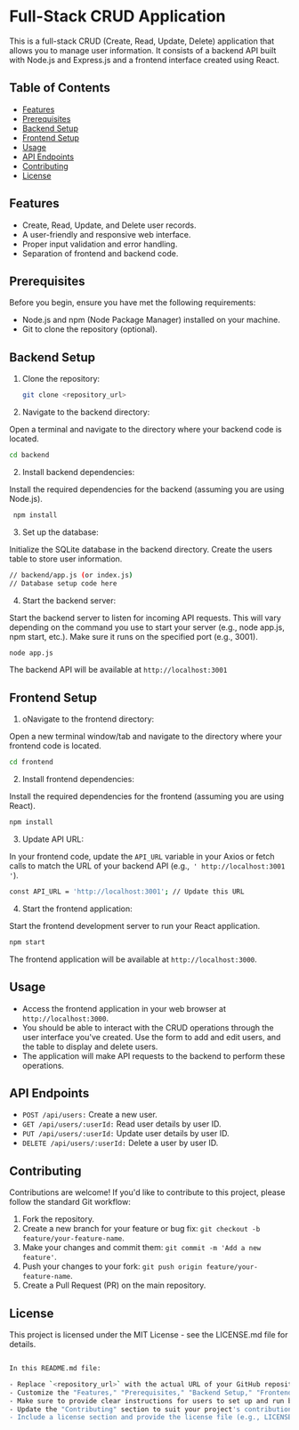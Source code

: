 # Full-Stack CRUD Application

This is a full-stack CRUD (Create, Read, Update, Delete) application that allows you to manage user information. It consists of a backend API built with Node.js and Express.js and a frontend interface created using React.

## Table of Contents

- [Features](#features)
- [Prerequisites](#prerequisites)
- [Backend Setup](#backend-setup)
- [Frontend Setup](#frontend-setup)
- [Usage](#usage)
- [API Endpoints](#api-endpoints)
- [Contributing](#contributing)
- [License](#license)

## Features

- Create, Read, Update, and Delete user records.
- A user-friendly and responsive web interface.
- Proper input validation and error handling.
- Separation of frontend and backend code.

## Prerequisites

Before you begin, ensure you have met the following requirements:

- Node.js and npm (Node Package Manager) installed on your machine.
- Git to clone the repository (optional).

## Backend Setup

1. Clone the repository:

   ```bash
   git clone <repository_url>

1. Navigate to the backend directory:

Open a terminal and navigate to the directory where your backend code is located.

```bash
cd backend

```
2. Install backend dependencies:

Install the required dependencies for the backend (assuming you are using Node.js).

```bash
 npm install

```
3. Set up the database:

Initialize the SQLite database in the backend directory.
Create the users table to store user information.

```bash
// backend/app.js (or index.js)
// Database setup code here

```
4. Start the backend server:

Start the backend server to listen for incoming API requests. This will vary depending on the command you use to start your server (e.g., node app.js, npm start, etc.). Make sure it runs on the specified port (e.g., 3001).

```bash
node app.js

```
The backend API will be available at `http://localhost:3001`


## Frontend Setup
1. oNavigate to the frontend directory:

Open a new terminal window/tab and navigate to the directory where your frontend code is located.

```bash
cd frontend

```
2. Install frontend dependencies:

Install the required dependencies for the frontend (assuming you are using React).

```bash
npm install

```
3. Update API URL:

In your frontend code, update the `API_URL` variable in your Axios or fetch calls to match the URL of your backend API (e.g.,` ' http://localhost:3001 '`).

```bash
const API_URL = 'http://localhost:3001'; // Update this URL

```
4. Start the frontend application:

Start the frontend development server to run your React application.

```bash
npm start

```
The frontend application will be available at ` http://localhost:3000 `.

## Usage

 - Access the frontend application in your web browser at ` http://localhost:3000 `.
 - You should be able to interact with the CRUD operations through the user interface you've created. Use the form to add and edit 
    users, and the table to display and delete users.
 - The application will make API requests to the backend to perform these operations.

## API Endpoints
   - `POST /api/users:` Create a new user.
   - `GET /api/users/:userId:` Read user details by user ID.
   - `PUT /api/users/:userId:` Update user details by user ID.
   - `DELETE /api/users/:userId:` Delete a user by user ID.

## Contributing
   Contributions are welcome! If you'd like to contribute to this project, please follow the standard Git workflow:
   
   1. Fork the repository.
   2. Create a new branch for your feature or bug fix: `git checkout -b feature/your-feature-name`.
   3. Make your changes and commit them: `git commit -m 'Add a new feature'`.
   4. Push your changes to your fork: `git push origin feature/your-feature-name`.
   5. Create a Pull Request (PR) on the main repository.

## License

   This project is licensed under the MIT License - see the LICENSE.md file for details.

   ```bash
   
In this README.md file:

- Replace `<repository_url>` with the actual URL of your GitHub repository.
- Customize the "Features," "Prerequisites," "Backend Setup," "Frontend Setup," and "API Endpoints" sections with specific details about your project.
- Make sure to provide clear instructions for users to set up and run both the backend and frontend parts of your application.
- Update the "Contributing" section to suit your project's contribution guidelines.
- Include a license section and provide the license file (e.g., LICENSE.md) if your project is open-source.


